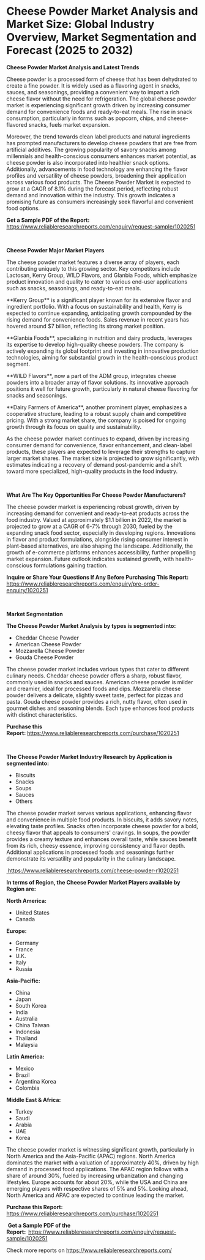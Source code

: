 <p><h1>Cheese Powder Market Analysis and Market Size: Global Industry Overview, Market Segmentation and Forecast (2025 to 2032)</h1></p><p><strong>Cheese Powder Market Analysis and Latest Trends</strong></p>
<p><p>Cheese powder is a processed form of cheese that has been dehydrated to create a fine powder. It is widely used as a flavoring agent in snacks, sauces, and seasonings, providing a convenient way to impart a rich cheese flavor without the need for refrigeration. The global cheese powder market is experiencing significant growth driven by increasing consumer demand for convenience foods and ready-to-eat meals. The rise in snack consumption, particularly in forms such as popcorn, chips, and cheese-flavored snacks, fuels market expansion.</p><p>Moreover, the trend towards clean label products and natural ingredients has prompted manufacturers to develop cheese powders that are free from artificial additives. The growing popularity of savory snacks among millennials and health-conscious consumers enhances market potential, as cheese powder is also incorporated into healthier snack options. Additionally, advancements in food technology are enhancing the flavor profiles and versatility of cheese powders, broadening their application across various food products. The Cheese Powder Market is expected to grow at a CAGR of 8.1% during the forecast period, reflecting robust demand and innovation within the industry. This growth indicates a promising future as consumers increasingly seek flavorful and convenient food options.</p></p>
<p><strong>Get a Sample PDF of the Report:&nbsp;</strong> <a href="https://www.reliableresearchreports.com/enquiry/request-sample/1020251?utm_campaign=1720&utm_medium=2&utm_source=Github&utm_content=ia&utm_term=07042025&utm_id=cheese-powder">https://www.reliableresearchreports.com/enquiry/request-sample/1020251</a></p>
<p>&nbsp;</p>
<p><strong>Cheese Powder Major Market Players</strong></p>
<p><p>The cheese powder market features a diverse array of players, each contributing uniquely to this growing sector. Key competitors include Lactosan, Kerry Group, WILD Flavors, and Glanbia Foods, which emphasize product innovation and quality to cater to various end-user applications such as snacks, seasonings, and ready-to-eat meals.</p><p>**Kerry Group** is a significant player known for its extensive flavor and ingredient portfolio. With a focus on sustainability and health, Kerry is expected to continue expanding, anticipating growth compounded by the rising demand for convenience foods. Sales revenue in recent years has hovered around $7 billion, reflecting its strong market position.</p><p>**Glanbia Foods**, specializing in nutrition and dairy products, leverages its expertise to develop high-quality cheese powders. The company is actively expanding its global footprint and investing in innovative production technologies, aiming for substantial growth in the health-conscious product segment.</p><p>**WILD Flavors**, now a part of the ADM group, integrates cheese powders into a broader array of flavor solutions. Its innovative approach positions it well for future growth, particularly in natural cheese flavoring for snacks and seasonings.</p><p>**Dairy Farmers of America**, another prominent player, emphasizes a cooperative structure, leading to a robust supply chain and competitive pricing. With a strong market share, the company is poised for ongoing growth through its focus on quality and sustainability.</p><p>As the cheese powder market continues to expand, driven by increasing consumer demand for convenience, flavor enhancement, and clean-label products, these players are expected to leverage their strengths to capture larger market shares. The market size is projected to grow significantly, with estimates indicating a recovery of demand post-pandemic and a shift toward more specialized, high-quality products in the food industry.</p></p>
<p>&nbsp;</p>
<p><strong>What Are The Key Opportunities For Cheese Powder Manufacturers?</strong></p>
<p><p>The cheese powder market is experiencing robust growth, driven by increasing demand for convenient and ready-to-eat products across the food industry. Valued at approximately $1.1 billion in 2022, the market is projected to grow at a CAGR of 6-7% through 2030, fueled by the expanding snack food sector, especially in developing regions. Innovations in flavor and product formulations, alongside rising consumer interest in plant-based alternatives, are also shaping the landscape. Additionally, the growth of e-commerce platforms enhances accessibility, further propelling market expansion. Future outlook indicates sustained growth, with health-conscious formulations gaining traction.</p></p>
<p><strong>Inquire or Share Your Questions If Any Before Purchasing This Report:</strong> <a href="https://www.reliableresearchreports.com/enquiry/pre-order-enquiry/1020251?utm_campaign=1720&utm_medium=2&utm_source=Github&utm_content=ia&utm_term=07042025&utm_id=cheese-powder">https://www.reliableresearchreports.com/enquiry/pre-order-enquiry/1020251</a></p>
<p>&nbsp;</p>
<p><strong>Market Segmentation</strong></p>
<p><strong>The Cheese Powder Market Analysis by types is segmented into:</strong></p>
<p><ul><li>Cheddar Cheese Powder</li><li>American Cheese Powder</li><li>Mozzarella Cheese Powder</li><li>Gouda Cheese Powder</li></ul></p>
<p><p>The cheese powder market includes various types that cater to different culinary needs. Cheddar cheese powder offers a sharp, robust flavor, commonly used in snacks and sauces. American cheese powder is milder and creamier, ideal for processed foods and dips. Mozzarella cheese powder delivers a delicate, slightly sweet taste, perfect for pizzas and pasta. Gouda cheese powder provides a rich, nutty flavor, often used in gourmet dishes and seasoning blends. Each type enhances food products with distinct characteristics.</p></p>
<p><strong>Purchase this Report:&nbsp;</strong><a href="https://www.reliableresearchreports.com/purchase/1020251?utm_campaign=1720&utm_medium=2&utm_source=Github&utm_content=ia&utm_term=07042025&utm_id=cheese-powder">https://www.reliableresearchreports.com/purchase/1020251</a></p>
<p>&nbsp;</p>
<p><strong>The Cheese Powder Market Industry Research by Application is segmented into:</strong></p>
<p><ul><li>Biscuits</li><li>Snacks</li><li>Soups</li><li>Sauces</li><li>Others</li></ul></p>
<p><p>The cheese powder market serves various applications, enhancing flavor and convenience in multiple food products. In biscuits, it adds savory notes, elevating taste profiles. Snacks often incorporate cheese powder for a bold, cheesy flavor that appeals to consumers' cravings. In soups, the powder provides a creamy texture and enhances overall taste, while sauces benefit from its rich, cheesy essence, improving consistency and flavor depth. Additional applications in processed foods and seasonings further demonstrate its versatility and popularity in the culinary landscape.</p></p>
<p><a href="https://www.reliableresearchreports.com/cheese-powder-r1020251?utm_campaign=1720&utm_medium=2&utm_source=Github&utm_content=ia&utm_term=07042025&utm_id=cheese-powder">&nbsp;https://www.reliableresearchreports.com/cheese-powder-r1020251</a></p>
<p><strong>In terms of Region, the Cheese Powder Market Players available by Region are:</strong></p>
<p>
    <p> <strong> North America: </strong>
        <ul>
            <li>United States</li>
            <li>Canada</li>
        </ul>
        </p> 
    <p> <strong> Europe: </strong>
        <ul>
            <li>Germany</li>
            <li>France</li>
            <li>U.K.</li>
            <li>Italy</li>
            <li>Russia</li>
        </ul>
        </p> 
    <p> <strong> Asia-Pacific: </strong>
        <ul>
            <li>China</li>
            <li>Japan</li>
            <li>South Korea</li>
            <li>India</li>
            <li>Australia</li>
            <li>China Taiwan</li>
            <li>Indonesia</li>
            <li>Thailand</li>
            <li>Malaysia</li>
        </ul>
        </p> 
    <p> <strong> Latin America: </strong>
        <ul>
            <li>Mexico</li>
            <li>Brazil</li>
            <li>Argentina Korea</li>
            <li>Colombia</li>
        </ul>
        </p> 
    <p> <strong> Middle East & Africa: </strong>
        <ul>
            <li>Turkey</li>
            <li>Saudi</li>
            <li>Arabia</li>
            <li>UAE</li>
            <li>Korea</li>
        </ul>
    </p>
    </p>
<p><p>The cheese powder market is witnessing significant growth, particularly in North America and the Asia-Pacific (APAC) regions. North America dominates the market with a valuation of approximately 40%, driven by high demand in processed food applications. The APAC region follows with a share of around 30%, fueled by increasing urbanization and changing lifestyles. Europe accounts for about 20%, while the USA and China are emerging players with respective shares of 5% and 5%. Looking ahead, North America and APAC are expected to continue leading the market.</p></p>
<p><strong>Purchase this Report: </strong><a href="https://www.reliableresearchreports.com/purchase/1020251?utm_campaign=1720&utm_medium=2&utm_source=Github&utm_content=ia&utm_term=07042025&utm_id=cheese-powder">https://www.reliableresearchreports.com/purchase/1020251</a></p>
<p>&nbsp;<strong>Get a Sample PDF of the Report:&nbsp;&nbsp;</strong><a href="https://www.reliableresearchreports.com/enquiry/request-sample/1020251?utm_campaign=1720&utm_medium=2&utm_source=Github&utm_content=ia&utm_term=07042025&utm_id=cheese-powder">https://www.reliableresearchreports.com/enquiry/request-sample/1020251</a></p>
<p><strong></strong></p>
<p>Check more reports on <a href="https://www.reliableresearchreports.com/?utm_campaign=1720&utm_medium=2&utm_source=Github&utm_content=ia&utm_term=07042025&utm_id=cheese-powder">https://www.reliableresearchreports.com/</a></p>